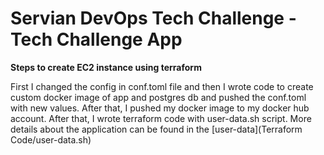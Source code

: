 # Servian DevOps Tech Challenge - Tech Challenge App

**Steps to create EC2 instance using terraform**


First I changed the config in conf.toml file and then I wrote code to create custom docker image of app and postgres db and pushed the conf.toml with new values.
After that, I pushed my docker image to my docker hub account.
After that, I wrote terraform code with user-data.sh script.
More details about the application can be found in the [user-data](Terraform Code/user-data.sh)

